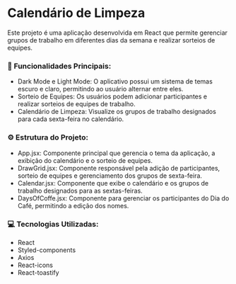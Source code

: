 # Calendário de Limpeza

Este projeto é uma aplicação desenvolvida em React que permite gerenciar grupos de trabalho em diferentes dias da semana e realizar sorteios de equipes.

### 📓 Funcionalidades Principais:

- Dark Mode e Light Mode: O aplicativo possui um sistema de temas escuro e claro, permitindo ao usuário alternar entre eles.
- Sorteio de Equipes: Os usuários podem adicionar participantes e realizar sorteios de equipes de trabalho.
- Calendário de Limpeza: Visualize os grupos de trabalho designados para cada sexta-feira no calendário.

### ⚙️ Estrutura do Projeto:

- App.jsx: Componente principal que gerencia o tema da aplicação, a exibição do calendário e o sorteio de equipes.
- DrawGrid.jsx: Componente responsável pela adição de participantes, sorteio de equipes e gerenciamento dos grupos de sexta-feira.
- Calendar.jsx: Componente que exibe o calendário e os grupos de trabalho designados para as sextas-feiras.
- DaysOfCoffe.jsx: Componente para gerenciar os participantes do Dia do Café, permitindo a edição dos nomes.

### 💻 Tecnologias Utilizadas:

- React
- Styled-components
- Axios
- React-icons
- React-toastify

